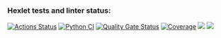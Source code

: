 ### Hexlet tests and linter status:
[![Actions Status](https://github.com/Morphius-IG/python-project-50/actions/workflows/hexlet-check.yml/badge.svg)](https://github.com/Morphius-IG/python-project-50/actions)
[![Python CI](https://github.com/Morphius-IG/python-project-50/actions/workflows/pyci.yml/badge.svg)](https://github.com/Morphius-IG/python-project-50/actions/workflows/pyci.yml)
[![Quality Gate Status](https://sonarcloud.io/api/project_badges/measure?project=Morphius-IG_python-project-50&metric=alert_status)](https://sonarcloud.io/summary/new_code?id=Morphius-IG_python-project-50)
[![Coverage](https://sonarcloud.io/api/project_badges/measure?project=Morphius-IG_python-project-50&metric=coverage)](https://sonarcloud.io/summary/new_code?id=Morphius-IG_python-project-50)
<a href="https://asciinema.org/a/UUc37fgOHiGdhrfXSNwQlncqW" target="_blank"><img src="https://asciinema.org/a/UUc37fgOHiGdhrfXSNwQlncqW.svg" /></a>
<a href="https://asciinema.org/a/qWl9BI10tpgmJUV3TyO94nyx3" target="_blank"><img src="https://asciinema.org/a/qWl9BI10tpgmJUV3TyO94nyx3.svg" /></a>

